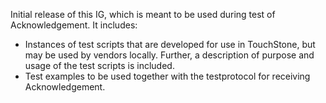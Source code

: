 Initial release of this IG, which is meant to be used during test of Acknowledgement. It includes:
* Instances of test scripts that are developed for use in TouchStone, but may be used by vendors locally. Further, a description of purpose and usage of the test scripts is included.
* Test examples to be used together with the testprotocol for receiving Acknowledgement.
